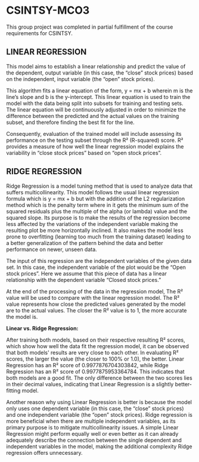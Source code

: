 # CSINTSY-MCO3

This group project was completed in partial fulfillment of the course requirements for CSINTSY.

## LINEAR REGRESSION
This model aims to establish a linear relationship and predict the value of the dependent, output variable (in this case, the “close” stock prices) based on the independent, input variable (the “open” stock prices).

This algorithm fits a linear equation of the form, y = mx + b wherein m is the line’s slope and b is the y-intercept. This linear equation is used to train the model with the data being split into subsets for training and testing sets. The linear equation will be continuously adjusted in order to minimize the difference between the predicted and the actual values on the training subset, and therefore finding the best fit for the line.

Consequently, evaluation of the trained model will include assessing its performance on the testing subset through the R² (R-squared) score. R² provides a measure of how well the linear regression model explains the variability in “close stock prices” based on “open stock prices”.

## RIDGE REGRESSION
Ridge Regression is a model tuning method that is used to analyze data that suffers multicollinearity. This model follows the usual linear regression formula which is y = mx + b but with the addition of the L2 regularization method which is the penalty term where in it gets the minimum sum of the squared residuals plus the multiple of the alpha (or lambda) value and the squared slope. Its purpose is to make the results of the regression become less affected by the variations of the independent variable making the resulting plot be more horizontally inclined. It also makes the model less prone to overfitting (learning too much from the training dataset) leading to a better generalization of the pattern behind the data and better performance on newer, unseen data.

The input of this regression are the independent variables of the given data set. In this case, the independent variable of the plot would be the “Open stock prices”. Here we assume that this piece of data has a linear relationship with the dependent variable “Closed stock prices.”

At the end of the processing of the data in the regression model, The R² value will be used to compare with the linear regression model. The R² value represents how close the predicted values generated by the model are to the actual values. The closer the R² value is to 1, the more accurate the model is.

**Linear vs. Ridge Regression:**

After training both models, based on their respective resulting R²  scores, which show how well the data fit the regression model, it can be observed that both models' results are very close to each other. In evaluating R² scores, the larger the value (the closer to 100% or 1.0), the better. Linear Regression has an R²  score of 0.9977876704303842, while Ridge Regression has an R² score of 0.9977875953364784. This indicates that both models are a good fit. The only difference between the two scores lies in their decimal values, indicating that Linear Regression is a slightly better-fitting model.

Another reason why using Linear Regression is better is because the model only uses one dependent variable (in this case, the “close” stock prices) and one independent variable (the “open” stock prices). Ridge regression is more beneficial when there are multiple independent variables, as its primary purpose is to mitigate multicollinearity issues. A simple Linear Regression might perform equally well or even better as it can already adequately describe the connection between the single dependent and independent variables in the model, making the additional complexity Ridge regression offers unnecessary.

